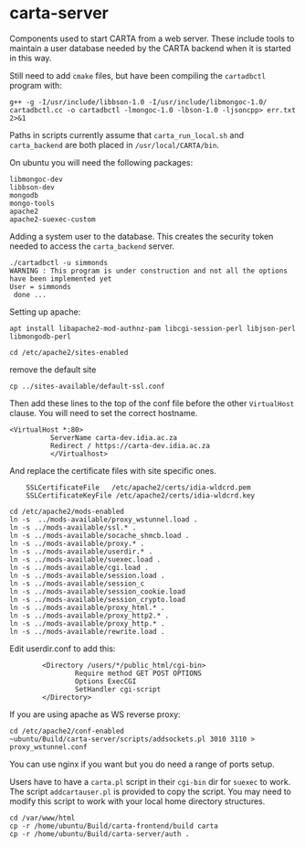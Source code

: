 # carta-server
Components used to start CARTA from a web server. These include tools to maintain a user database needed by the CARTA backend when it is started in this way.

Still need to add `cmake` files, but have been compiling the `cartadbctl` program with:
```
g++ -g -I/usr/include/libbson-1.0 -I/usr/include/libmongoc-1.0/ cartadbctl.cc -o cartadbctl -lmongoc-1.0 -lbson-1.0 -ljsoncpp> err.txt 2>&1
```

Paths in scripts currently assume that `carta_run_local.sh` and `carta_backend` are both placed in `/usr/local/CARTA/bin`.

On ubuntu you will need the following packages:
```
libmongoc-dev
libbson-dev
mongodb
mongo-tools
apache2
apache2-suexec-custom
```

Adding a system user to the database. This creates the security token needed to access the `carta_backend` server.
```
./cartadbctl -u simmonds
WARNING : This program is under construction and not all the options have been implemented yet
User = simmonds
 done ...
```

Setting up apache:
```
apt install libapache2-mod-authnz-pam libcgi-session-perl libjson-perl libmongodb-perl

cd /etc/apache2/sites-enabled
```

remove the default site
```
cp ../sites-available/default-ssl.conf
```

Then add these lines to the top of the conf file before the other `VirtualHost` clause. You will need to set the correct hostname.
```
<VirtualHost *:80>
          ServerName carta-dev.idia.ac.za
          Redirect / https://carta-dev.idia.ac.za
          </Virtualhost>
```

And replace the certificate files with site specific ones.
```
    SSLCertificateFile   /etc/apache2/certs/idia-wldcrd.pem
    SSLCertificateKeyFile /etc/apache2/certs/idia-wldcrd.key
```

```
cd /etc/apache2/mods-enabled
ln -s  ../mods-available/proxy_wstunnel.load .
ln -s ../mods-available/ssl.* .
ln -s ../mods-available/socache_shmcb.load .
ln -s ../mods-available/proxy.* .
ln -s ../mods-available/userdir.* .
ln -s ../mods-available/suexec.load .
ln -s ../mods-available/cgi.load .
ln -s ../mods-available/session.load .
ln -s ../mods-available/session_c
ln -s ../mods-available/session_cookie.load
ln -s ../mods-available/session_crypto.load  
ln -s ../mods-available/proxy_html.* .
ln -s ../mods-available/proxy_http2.* .
ln -s ../mods-available/proxy_http.* .
ln -s ../mods-available/rewrite.load .
```

Edit userdir.conf to add this:
```
        <Directory /users/*/public_html/cgi-bin>
                Require method GET POST OPTIONS
                Options ExecCGI
                SetHandler cgi-script
        </Directory>
```

If you are using apache as WS reverse proxy:
```
cd /etc/apache2/conf-enabled
~ubuntu/Build/carta-server/scripts/addsockets.pl 3010 3110 > proxy_wstunnel.conf
```

You can use nginx if you want but you do need a range of ports setup.

Users have to have a `carta.pl` script in their `cgi-bin` dir for `suexec` to work. The script `addcartauser.pl` is provided to copy the script. You may need to modify this script to work with your local home directory structures.

```
cd /var/www/html
cp -r /home/ubuntu/Build/carta-frontend/build carta
cp -r /home/ubuntu/Build/carta-server/auth .
```
